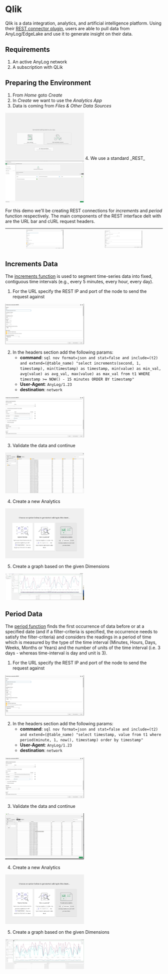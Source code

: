 # Qlik

Qlik is a data integration, analytics, and artificial intelligence platform. Using their <a href="https://help.qlik.com/en-US/connectors/Subsystems/REST_connector_help/Content/Connectors_REST/REST-connector.htm" target="_blank">REST connector plugin</a>, 
users are able to pull data from AnyLog/EdgeLake and use it to generate insight on their data. 

## Requirements 
1. An active AnyLog network 
2. A subscription with QLik 

## Preparing the Environment   
1. From _Home_ goto _Create_
2. In _Create_ we want to use the _Analytics App_
3. Data is coming from _Files & Other Data  Sources_
<img src="../imgs/qlik1.png" height=50% width=50% alt="source options" />
4. We use a standard _REST_
<img src="../imgs/qlik2.png" height=50% width=50% alt="source options" />

For this demo we'll be creating REST connections for _increments_ and _period_ function respectively.
The main components of the REST interface delt with are the URL bar and cURL request headers. 

| <img src="../imgs/qlik3.png" height=50% width=50% /> | <img src="../imgs/qlik4.png" height=50% width=50% /> |
|:-------------------------------------------------:|:-------------------------------------------------:|


## Increments Data 
The [increments function](../queries.md#the-increment-function) is used to segment time-series data into fixed, contiguous 
time intervals (e.g., every 5 minutes, every hour, every day).

1. For the URL specify the REST IP and port of the node to send the request against
<img src="../imgs/qlik5.png" height=50% width=50% />
 
2. In the headers section add the following params: 
    * **command**: `sql nov format=json and stat=false and include=(t2) and extend=(@table_name) "select increments(second, 1, timestamp), min(timestamp) as timestamp, min(value) as min_val, avg(value) as avg_val, max(value) as max_val from t1 WHERE timestamp >= NOW() - 15 minutes ORDER BY timestamp"`
    * **User-Agent**: `AnyLog/1.23`
    * **destination**: `network`
<img src="../imgs/qlik6.png" height=50% width=50% />

3. Validate the data and continue 
<img src="../imgs/qlik7_increments.png" height=50% width=50% />

4. Create a new Analytics
<img src="../imgs/qlik8.png" height=50% width=50% />

5. Create a graph based on the given Dimensions 
<img src="../imgs/qlik9_increments.png" height=50% width=50% />

## Period Data 
The [period function](../queries.md#the-period-function) finds the first occurrence of data before or at a specified 
date (and if a filter-criteria is specified, the occurrence needs to satisfy the filter-criteria) and considers the 
readings in a period of time which is measured by the type of the time interval (Minutes, Hours, Days, Weeks, Months 
or Years) and the number of units of the time interval (i.e. 3 days - whereas time-interval is day and unit is 3).

1. For the URL specify the REST IP and port of the node to send the request against
<img src="../imgs/qlik5.png" height=50% width=50% />
 
2. In the headers section add the following params: 
    * **command**: `sql nov format=json and stat=false and include=(t2) and extend=(@table_name) "select timestamp, value from t1 where period(minute, 1, now(), timestamp) order by timestamp"`
    * **User-Agent**: `AnyLog/1.23`
    * **destination**: `network`
<img src="../imgs/qlik6.png" height=50% width=50% />

3. Validate the data and continue 
<img src="../imgs/qlik7_period.png" height=50% width=50% />

4. Create a new Analytics
<img src="../imgs/qlik8.png" height=50% width=50% />

5. Create a graph based on the given Dimensions
<img src="../imgs/qlik9_period.png" height=50% width=50% />

